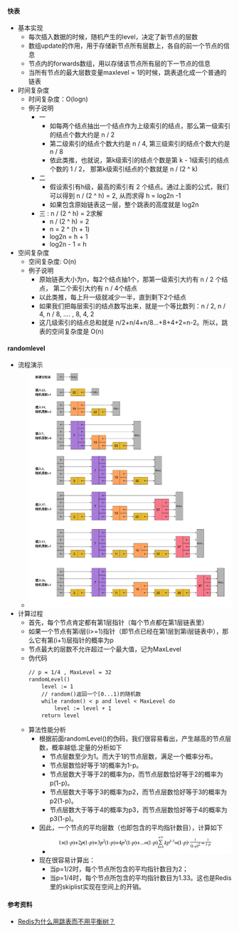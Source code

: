 #### 快表
- 基本实现
  - 每次插入数据的时候，随机产生的level，决定了新节点的层数
  - 数组update的作用，用于存储新节点所有层数上，各自的前一个节点的信息
  - 节点内的forwards数组，用以存储该节点所有层的下一节点的信息
  - 当所有节点的最大层数变量maxlevel = 1的时候，跳表退化成一个普通的链表
- 时间复杂度
  - 时间复杂度：O(logn)
  - 例子说明
    - 一
      - 如每两个结点抽出一个结点作为上级索引的结点，那么第一级索引的结点个数大约是 n / 2
      - 第二级索引的结点个数大约是 n / 4, 第三级索引的结点个数大约是 n / 8
      - 依此类推，也就说，第k级索引的结点个数是第 k - 1级索引的结点个数的 1 / 2， 那第k级索引结点的个数就是 n / (2 ^ k)
    - 二
      - 假设索引有h级，最高的索引有 2 个结点。通过上面的公式，我们可以得到 n / (2 ^ h) = 2, 从而求得 h = log2n -1
      - 如果包含原始链表这一层，整个跳表的高度就是 log2n
    - 三 : n / (2 ^ h) = 2求解
      - n / (2 ^ h) = 2
      - n = 2 ^ (h + 1)
      - log2n = h + 1
      - log2n - 1 = h
- 空间复杂度
  - 空间复杂度: O(n)
  - 例子说明
    - 原始链表大小为n，每2个结点抽1个，那第一级索引大约有 n / 2 个结点， 第二个索引大约有 n / 4个结点
    - 以此类推，每上升一级就减少一半，直到剩下2个结点
    - 如果我们把每层索引的结点数写出来，就是一个等比数列：n / 2, n / 4, n / 8, .... , 8, 4, 2
    - 这几级索引的结点总和就是 n/2+n/4+n/8…+8+4+2=n-2。所以，跳表的空间复杂度是 O(n)
#### randomlevel
- 流程演示
  - ![avatar](images/../../images/skiplist_1.png)   
- 计算过程
  - 首先，每个节点肯定都有第1层指针（每个节点都在第1层链表里）
  - 如果一个节点有第i层(i>=1)指针（即节点已经在第1层到第i层链表中），那么它有第(i+1)层指针的概率为p
  - 节点最大的层数不允许超过一个最大值，记为MaxLevel
  - 伪代码
    ```
    // p = 1/4 , MaxLevel = 32
    randomLevel()
        level := 1
        // random()返回一个[0...1)的随机数
        while random() < p and level < MaxLevel do
            level := level + 1
        return level
    ``` 
  - 算法性能分析
    - 根据前面randomLevel()的伪码，我们很容易看出，产生越高的节点层数，概率越低.定量的分析如下
      - 节点层数至少为1。而大于1的节点层数，满足一个概率分布。
      - 节点层数恰好等于1的概率为1-p。
      - 节点层数大于等于2的概率为p，而节点层数恰好等于2的概率为p(1-p)。
      - 节点层数大于等于3的概率为p2，而节点层数恰好等于3的概率为p2(1-p)。
      - 节点层数大于等于4的概率为p3，而节点层数恰好等于4的概率为p3(1-p)。
    - 因此，一个节点的平均层数（也即包含的平均指针数目），计算如下
      - ![avatar](images/../../images/skiplist_2.png)   
    - 现在很容易计算出：
      - 当p=1/2时，每个节点所包含的平均指针数目为2；
      - 当p=1/4时，每个节点所包含的平均指针数目为1.33。这也是Redis里的skiplist实现在空间上的开销。

#### 参考资料
- [Redis为什么用跳表而不用平衡树？](https://mp.weixin.qq.com/s?__biz=MzA4NTg1MjM0Mg==&mid=2657261425&idx=1&sn=d840079ea35875a8c8e02d9b3e44cf95&scene=21#wechat_redirect)
